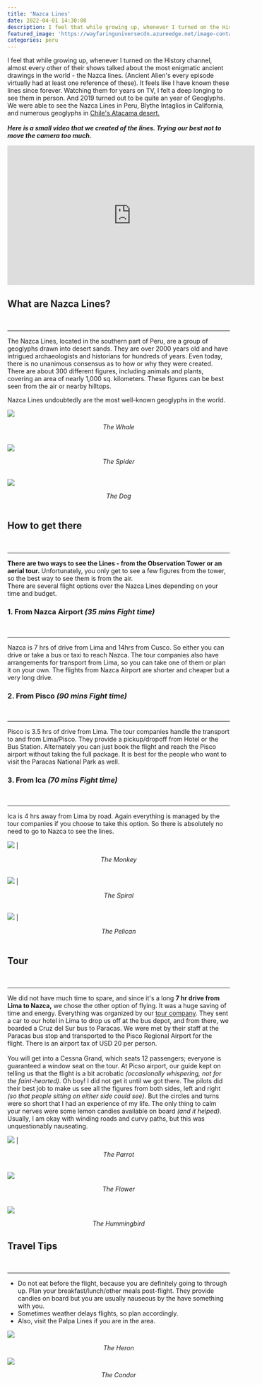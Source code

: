 ```yaml
---
title: 'Nazca Lines'
date: 2022-04-01 14:30:00
description: I feel that while growing up, whenever I turned on the History channel, almost every other of their shows talked about the most enigmatic ancient drawings in the world - the Nazca lines. (Ancient Alien's every episode virtually had at least one reference of these). It feels like I have known these lines since forever. Watching them for years on TV, I felt a deep longing to see them in person. And 2019 turned out to be quite a year of Geoglyphs. We were able to see the Nazca Lines in Peru, Blythe Intaglios in California, and numerous geoglyphs in Chile's Atacama desert.
featured_image: 'https://wayfaringuniversecdn.azureedge.net/image-container/thumbnails/peru/nazcalinesThumbnail.jpg'
categories: peru
---
```


I feel that while growing up, whenever I turned on the History channel, almost every other of their shows talked about the most enigmatic ancient drawings in the world - the Nazca lines. (Ancient Alien's every episode virtually had at least one reference of these). It feels like I have known these lines since forever. Watching them for years on TV, I felt a deep longing to see them in person. And 2019 turned out to be quite an year of Geoglyphs. We were able to see the Nazca Lines in Peru, Blythe Intaglios in California, and numerous geoglyphs in [Chile's Atacama desert.](/chile/atacama-giant)
<br><br>
***Here is a small video that we created of the lines. Trying our best not to move the camera too much.*** <br>

<iframe width="560" height="315" src="https://www.youtube.com/embed/fg3QzRVLQrQ?controls=0" frameborder="0" allow="accelerometer; autoplay; encrypted-media; picture-in-picture" allowfullscreen></iframe>

## What are Nazca Lines?
<br>

---
The Nazca Lines, located in the southern part of Peru, are a group of geoglyphs drawn into desert sands. They are over 2000 years old and have intrigued archaeologists and historians for hundreds of years. Even today, there is no unanimous consensus as to how or why they were created. There are about 300 different figures, including animals and plants, covering an area of nearly 1,000 sq. kilometers. These figures can be best seen from the air or nearby hilltops.

Nazca Lines undoubtedly are the most well-known geoglyphs in the world.


![]({{site.data.settings.basic_settings.cdn_url}}/peru/nazcalines/whaleNazcaLines.jpg)
*<center class="image-caption">The Whale</center>*
<br>

![]({{site.data.settings.basic_settings.cdn_url}}/peru/nazcalines/spiderNazcaLines.jpg)
*<center class="image-caption">The Spider</center>*
<br>

![]({{site.data.settings.basic_settings.cdn_url}}/peru/nazcalines/dogNazcaLines.jpg)
*<center class="image-caption">The Dog</center>*
<br>

## How to get there
<br>

---
**There are two ways to see the Lines - from the Observation Tower or an aerial tour.** Unfortunately, you only get to see a few figures from the tower, so the best way to see them is from the air. <br>
There are several flight options over the Nazca Lines depending on your time and budget.<br>


### 1. From Nazca Airport *(35 mins Fight time)*
<br>

---
Nazca is 7 hrs of drive from Lima and 14hrs from Cusco. So either you can drive or take a bus or taxi to reach Nazca. The tour companies also have arrangements for transport from Lima, so you can take one of them or plan it on your own. The flights from Nazca Airport are shorter and cheaper but a very long drive.

### 2. From Pisco *(90 mins Fight time)*
<br>

---
Pisco is 3.5 hrs of drive from Lima. The tour companies handle the transport to and from Lima/Pisco. They provide a pickup/dropoff from Hotel or the Bus Station. Alternately you can just book the flight and reach the Pisco airport without taking the full package. It is best for the people who want to visit the Paracas National Park as well.

### 3. From Ica  *(70 mins Fight time)*
<br>

---
Ica is 4 hrs away from Lima by road. Again everything is managed by the tour companies if you choose to take this option. So there is absolutely no need to go to Nazca to see the lines.

![]({{site.data.settings.basic_settings.cdn_url}}/peru/nazcalines/monkeyNazcaLines.jpg)             |
*<center class="image-caption">The Monkey</center>*
<br>

![]({{site.data.settings.basic_settings.cdn_url}}/peru/nazcalines/spiralNazcaLines.jpg)             |
*<center class="image-caption">The Spiral</center>*
<br>

![]({{site.data.settings.basic_settings.cdn_url}}/peru/nazcalines/pelicanNazcaLines.jpg)             |
*<center class="image-caption">The Pelican</center>*
<br>

## Tour
<br>

---
We did not have much time to spare, and since it's a long **7 hr drive from Lima to Nazca,** we chose the other option of flying. It was a huge saving of time and energy. Everything was organized by our [tour company](http://www.nazcaflights.com/). They sent a car to our hotel in Lima to drop us off at the bus depot, and from there, we boarded a Cruz del Sur bus to Paracas. We were met by their staff at the Paracas bus stop and transported to the Pisco Regional Airport for the flight.
There is an airport tax of USD 20 per person.
<br><br>
You will get into a Cessna Grand, which seats 12 passengers; everyone is guaranteed a window seat on the tour. At Picso airport, our guide kept on telling us that the flight is a bit acrobatic *(occasionally whispering, not for the faint-hearted)*. Oh boy! I did not get it until we got there. The pilots did their best job to make us see all the figures from both sides, left and right *(so that people sitting on either side could see)*. But the circles and turns were so short that I had an experience of my life. The only thing to calm your nerves were some lemon candies available on board *(and it helped)*. Usually, I am okay with winding roads and curvy paths, but this was unquestionably nauseating.
<br>

![]({{site.data.settings.basic_settings.cdn_url}}/peru/nazcalines/parrotNazcaLines.jpg)             |
*<center class="image-caption">The Parrot</center>*
<br>

![]({{site.data.settings.basic_settings.cdn_url}}/peru/nazcalines/flowerNazcaLines.jpg)
*<center class="image-caption">The Flower</center>*
<br>

![]({{site.data.settings.basic_settings.cdn_url}}/peru/nazcalines/hummingbirdNazcaLines.jpg)
*<center class="image-caption">The Hummingbird</center>*


## Travel Tips
<br>

---
* Do not eat before the flight, because you are definitely going to through up. Plan your breakfast/lunch/other meals post-flight. They provide candies on board but you are usually nauseous by the  have something with you.<br>
* Sometimes weather delays flights, so plan accordingly.<br>
* Also, visit the Palpa Lines if you are in the area.<br>

![]({{site.data.settings.basic_settings.cdn_url}}/peru/nazcalines/hummingbirdNazcaLines.jpg)
*<center class="image-caption">The Heron</center>*


![]({{site.data.settings.basic_settings.cdn_url}}/peru/nazcalines/condorNazcaLines.jpg)
*<center class="image-caption">The Condor</center>*
